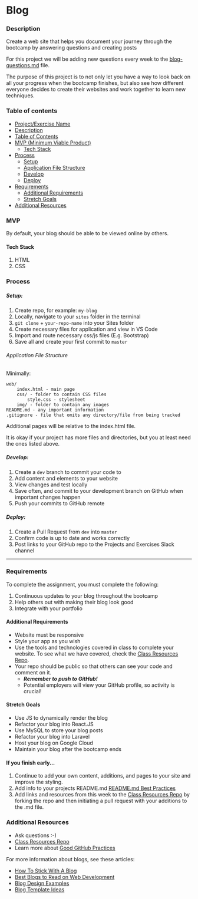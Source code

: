 # Blog

### Description

Create a web site that helps you document your journey through the bootcamp by answering questions and creating posts

For this project we will be adding new questions every week to the [blog-questions.md](../blog-questions.md) file.

The purpose of this project is to not only let you have a way to look back on all your progress when the bootcamp finishes, but also see how different everyone decides to create their websites and work together to learn new techniques.

### Table of contents

<!--ts-->

- [Project/Exercise Name](#Blog)
- [Description](#Description)
- [Table of Contents](#table-of-contents)
- [MVP (Minimum Viable Product)](#MVP)
  - [Tech Stack](#Tech-Stack)
- [Process](#process)
  - [Setup](#Setup)
  - [Application File Structure](#Application-File-Structure)
  - [Develop](#Develop)
  - [Deploy](#Deploy)
- [Requirements](#Requirements)
  - [Additional Requirements](#Additional-Requirements)
  - [Stretch Goals](#Stretch-Goals)
- [Additional Resources](#Additional-Resources)
  <!--te-->

### MVP

By default, your blog should be able to be viewed online by others.

#### Tech Stack

1. HTML
2. CSS

### Process

##### Setup:

1. Create repo, for example: `my-blog`
2. Locally, navigate to your `sites` folder in the terminal
3. `git clone` + `your-repo-name` into your Sites folder
4. Create necessary files for application and view in VS Code
   <!-- - Run shell script to expedite process unless you are using a framework -->
   <!-- - _If you are using a framework, disregard the "Application File Structure" section_ -->
5. Import and route necessary css/js files (E.g. Bootstrap)
6. Save all and create your first commit to `master`

###### Application File Structure

Minimally:

```
web/
    index.html - main page
    css/ - folder to contain CSS files
        style.css - stylesheet
    img/ - folder to contain any images
README.md - any important information
.gitignore - file that omits any directory/file from being tracked
```

Additional pages will be relative to the index.html file.

It is okay if your project has more files and directories, but you at least need the ones listed above.

##### Develop:

1. Create a `dev` branch to commit your code to
2. Add content and elements to your website
3. View changes and test locally
4. Save often, and commit to your development branch on GitHub when important changes happen
5. Push your commits to GitHub remote

##### Deploy:

1. Create a Pull Request from `dev` into `master`
2. Confirm code is up to date and works correctly
3. Post links to your GitHub repo to the Projects and Exercises Slack channel

---

### Requirements

To complete the assignment, you must complete the following:

1. Continuous updates to your blog throughout the bootcamp
2. Help others out with making their blog look good
3. Integrate with your portfolio

#### Additional Requirements

- Website must be responsive
- Style your app as you wish
- Use the tools and technologies covered in class to complete your website. To see what we have covered, check the [Class Resources Repo](https://github.com/bootcamp-students/Resources).
- Your repo should be public so that others can see your code and comment on it.
  - _**Remember to push to GitHub!**_
  - Potential employers will view your GitHub profile, so activity is crucial!

#### Stretch Goals

- Use JS to dynamically render the blog
- Refactor your blog into React.JS
- Use MySQL to store your blog posts
- Refactor your blog into Laravel
- Host your blog on Google Cloud
- Maintain your blog after the bootcamp ends

#### If you finish early...

1. Continue to add your own content, additions, and pages to your site and improve the styling.
2. Add info to your projects README.md [README.md Best Practices](https://gist.github.com/PurpleBooth/109311bb0361f32d87a2)
3. Add links and resources from this week to the [Class Resources Repo](https://github.com/bootcamp-students/Resources) by forking the repo and then initiating a pull request with your additions to the .md file.

### Additional Resources

- Ask questions :-)
- [Class Resources Repo](https://github.com/bootcamp-students/Resources)
- Learn more about [Good GitHub Practices](https://guides.github.com)

For more information about blogs, see these articles:

- [How To Stick With A Blog](https://www.freecodecamp.org/news/every-developer-should-have-a-blog-heres-why-and-how-to-stick-with-it-5fd55a247fbf/)
- [Best Blogs to Read on Web Development](https://usersnap.com/blog/12-best-web-development-blogs-reading-right-now/)
- [Blog Design Examples](https://bloggingpro.com/archives/2017/07/20/5-best-blog-design-examples-inspiration/)
- [Blog Template Ideas](https://colorlib.com/wp/blog-website-templates/)
